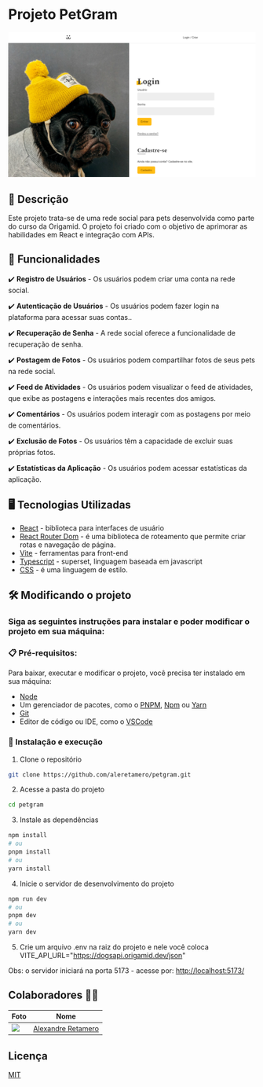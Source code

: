 # Projeto PetGram

![preview](./public/preview.webp)

## 💭 Descrição

Este projeto trata-se de uma rede social para pets desenvolvida como parte do curso da Origamid. O projeto foi criado com o objetivo de aprimorar as habilidades em React e integração com APIs.

## 🧠 Funcionalidades

✔️ **Registro de Usuários** - Os usuários podem criar uma conta na rede social.

✔️ **Autenticação de Usuários** - Os usuários podem fazer login na plataforma para acessar suas contas..

✔️ **Recuperação de Senha** - A rede social oferece a funcionalidade de recuperação de senha.

✔️ **Postagem de Fotos** - Os usuários podem compartilhar fotos de seus pets na rede social.

✔️ **Feed de Atividades** - Os usuários podem visualizar o feed de atividades, que exibe as postagens e interações mais recentes dos amigos. 

✔️ **Comentários** - Os usuários podem interagir com as postagens por meio de comentários.

✔️ **Exclusão de Fotos** - Os usuários têm a capacidade de excluir suas próprias fotos.

✔️ **Estatísticas da Aplicação** - Os usuários podem acessar estatísticas da aplicação. 

## 🖥️ Tecnologias Utilizadas

- [React](https://react.dev) - biblioteca para interfaces de usuário
- [React Router Dom](https://reactrouter.com/en/main) - é uma biblioteca de roteamento que permite criar rotas e navegação de página.
- [Vite](https://vitejs.dev) - ferramentas para front-end
- [Typescript](https://www.typescriptlang.org) - superset, linguagem baseada em javascript
- [CSS](https://developer.mozilla.org/pt-BR/docs/Web/CSS) - é uma linguagem de estilo.

## 🛠️ Modificando o projeto

### Siga as seguintes instruções para instalar e poder modificar o projeto em sua máquina:

### 📋 Pré-requisitos:

Para baixar, executar e modificar o projeto, você precisa ter instalado em sua máquina:

- [Node](https://nodejs.org/en)
- Um gerenciador de pacotes, como o [PNPM](https://pnpm.io), [Npm](https://nodejs.org/en/) ou [Yarn](https://classic.yarnpkg.com/lang/en/docs/install)
- [Git](https://git-scm.com/downloads)
- Editor de código ou IDE, como o [VSCode](https://code.visualstudio.com/Download)

### 🔧 Instalação e execução

1. Clone o repositório

```bash
git clone https://github.com/aleretamero/petgram.git
```

2. Acesse a pasta do projeto

```bash
cd petgram
```

3. Instale as dependências

```bash
npm install
# ou
pnpm install
# ou
yarn install
```

4. Inicie o servidor de desenvolvimento do projeto

```bash
npm run dev
# ou
pnpm dev
# ou
yarn dev
```

5. Crie um arquivo .env na raiz do projeto e nele você coloca VITE_API_URL="https://dogsapi.origamid.dev/json" 

Obs: o servidor iniciará na porta 5173 - acesse por: <http://localhost:5173/>

## Colaboradores 🤝🤝

| Foto                                                       | Nome                                                 |
| ---------------------------------------------------------- | ---------------------------------------------------- |
| <img src="https://github.com/aleretamero.png" width="100"> | [Alexandre Retamero](https://github.com/aleretamero) |

## Licença

[MIT](https://choosealicense.com/licenses/mit/)

